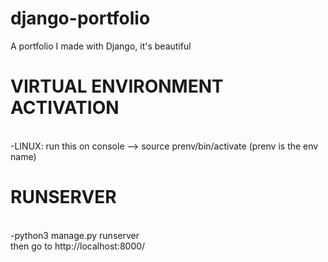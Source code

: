 # django-portfolio
A portfolio I made with Django, it's beautiful

<h1>VIRTUAL ENVIRONMENT ACTIVATION</h1>
<br>-LINUX: run this on console --> source prenv/bin/activate
(prenv is the env name)

<h1>RUNSERVER</h1>
<br>-python3 manage.py runserver
<br>then go to http://localhost:8000/

